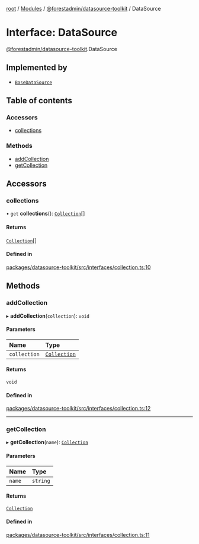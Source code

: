 [root](../README.md) / [Modules](../modules.md) / [@forestadmin/datasource-toolkit](../modules/forestadmin_datasource_toolkit.md) / DataSource

# Interface: DataSource

[@forestadmin/datasource-toolkit](../modules/forestadmin_datasource_toolkit.md).DataSource

## Implemented by

- [`BaseDataSource`](../classes/forestadmin_datasource_toolkit.BaseDataSource.md)

## Table of contents

### Accessors

- [collections](forestadmin_datasource_toolkit.DataSource.md#collections)

### Methods

- [addCollection](forestadmin_datasource_toolkit.DataSource.md#addcollection)
- [getCollection](forestadmin_datasource_toolkit.DataSource.md#getcollection)

## Accessors

### collections

• `get` **collections**(): [`Collection`](forestadmin_datasource_toolkit.Collection.md)[]

#### Returns

[`Collection`](forestadmin_datasource_toolkit.Collection.md)[]

#### Defined in

[packages/datasource-toolkit/src/interfaces/collection.ts:10](https://github.com/ForestAdmin/agent-nodejs/blob/ab7dfd8/packages/datasource-toolkit/src/interfaces/collection.ts#L10)

## Methods

### addCollection

▸ **addCollection**(`collection`): `void`

#### Parameters

| Name | Type |
| :------ | :------ |
| `collection` | [`Collection`](forestadmin_datasource_toolkit.Collection.md) |

#### Returns

`void`

#### Defined in

[packages/datasource-toolkit/src/interfaces/collection.ts:12](https://github.com/ForestAdmin/agent-nodejs/blob/ab7dfd8/packages/datasource-toolkit/src/interfaces/collection.ts#L12)

___

### getCollection

▸ **getCollection**(`name`): [`Collection`](forestadmin_datasource_toolkit.Collection.md)

#### Parameters

| Name | Type |
| :------ | :------ |
| `name` | `string` |

#### Returns

[`Collection`](forestadmin_datasource_toolkit.Collection.md)

#### Defined in

[packages/datasource-toolkit/src/interfaces/collection.ts:11](https://github.com/ForestAdmin/agent-nodejs/blob/ab7dfd8/packages/datasource-toolkit/src/interfaces/collection.ts#L11)
